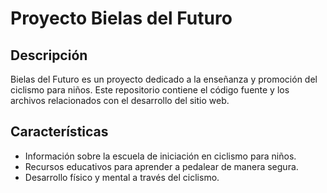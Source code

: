 # Proyecto Bielas del Futuro

## Descripción
Bielas del Futuro es un proyecto dedicado a la enseñanza y promoción del ciclismo para niños. Este repositorio contiene el código fuente y los archivos relacionados con el desarrollo del sitio web.

## Características
- Información sobre la escuela de iniciación en ciclismo para niños.
- Recursos educativos para aprender a pedalear de manera segura.
- Desarrollo físico y mental a través del ciclismo.


